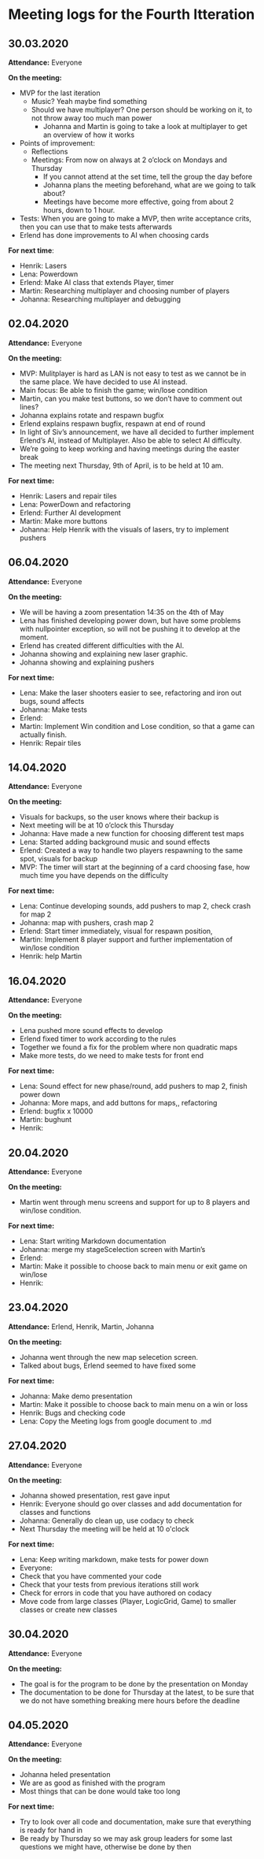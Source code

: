 # Meeting logs for the Fourth Itteration

## 30.03.2020
__Attendance:__ Everyone

__On the meeting:__ 
* MVP for the last iteration
  * Music? Yeah maybe find something
  * Should we have multiplayer? One person should be working on it, to not throw away too much man power
    * Johanna and Martin is going to take a look at multiplayer to get an overview of how it works
* Points of improvement:
  * Reflections
  * Meetings: From now on always at 2 o’clock on Mondays and Thursday
    * If you cannot attend at the set time, tell the group the day before
    * Johanna plans the meeting beforehand, what are we going to talk about? 
    * Meetings have become more effective, going from about 2 hours, down to 1 hour. 
* Tests: When you are going to make a MVP, then write acceptance crits, then you can use that to make tests afterwards 
* Erlend has done improvements to AI when choosing cards

__For next time__:
* Henrik: Lasers
* Lena: Powerdown
* Erlend: Make AI class that extends Player, timer
* Martin: Researching multiplayer and choosing number of players
* Johanna: Researching multiplayer and debugging


## 02.04.2020
__Attendance:__ Everyone

__On the meeting:__ 
* MVP: Mulitplayer is hard as LAN is not easy to test as we cannot be in the same place. We have decided to use AI instead.
* Main focus: Be able to finish the game; win/lose condition
* Martin, can you make test buttons, so we don’t have to comment out lines?
* Johanna explains rotate and respawn bugfix
* Erlend explains respawn bugfix, respawn at end of round
* In light of Siv’s announcement, we have all decided to further implement Erlend’s AI, instead of Multiplayer. Also be able to select AI difficulty.
* We’re going to keep working and having meetings during the easter break
* The meeting next Thursday, 9th of April, is to be held at 10 am.

__For next time:__
* Henrik: Lasers and repair tiles
* Lena: PowerDown and refactoring
* Erlend: Further AI development
* Martin: Make more buttons
* Johanna: Help Henrik with the visuals of lasers, try to implement pushers


## 06.04.2020
__Attendance:__ Everyone

__On the meeting:__
* We will be having a zoom presentation 14:35 on the 4th of May
* Lena has finished developing power down, but have some problems with nullpointer exception, so will not be pushing it to develop at the moment.
* Erlend has created different difficulties with the AI.
* Johanna showing and explaining new laser graphic.
* Johanna showing and explaining pushers

__For next time:__
* Lena: Make the laser shooters easier to see, refactoring and iron out bugs, sound affects
* Johanna: Make tests
* Erlend: 
* Martin: Implement Win condition and Lose condition, so that a game can actually finish.
* Henrik: Repair tiles


## 14.04.2020
__Attendance:__ Everyone

__On the meeting:__
* Visuals for backups, so the user knows where their backup is
* Next meeting will be at 10 o’clock this Thursday
* Johanna: Have made a new function for choosing different test maps
* Lena: Started adding background music and sound effects
* Erlend: Created a way to handle two players respawning to the same spot, visuals for backup
* MVP: The timer will start at the beginning of a card choosing fase, how much time you have depends on the difficulty 

__For next time:__
* Lena: Continue developing sounds, add pushers to map 2, check crash for map 2
* Johanna: map with pushers, crash map 2
* Erlend: Start timer immediately, visual for respawn position, 
* Martin: Implement 8 player support and further implementation of win/lose condition
* Henrik: help Martin


## 16.04.2020
__Attendance:__ Everyone

__On the meeting:__
* Lena pushed more sound effects to develop
* Erlend fixed timer to work according to the rules
* Together we found a fix for the problem where non quadratic maps
* Make more tests, do we need to make tests for front end

__For next time:__
* Lena: Sound effect for new phase/round, add pushers to map 2, finish power down
* Johanna: More maps, and add buttons for maps,, refactoring
* Erlend: bugfix x 10000
* Martin: bughunt
* Henrik: 


## 20.04.2020
__Attendance:__ Everyone

__On the meeting:__
* Martin went through menu screens and support for up to 8 players and win/lose condition.

__For next time:__
* Lena: Start writing Markdown documentation
* Johanna: merge my stageScelection screen with Martin’s
* Erlend: 
* Martin: Make it possible to choose back to main menu or exit game on win/lose
* Henrik:


## 23.04.2020
__Attendance:__ Erlend, Henrik, Martin, Johanna

__On the meeting:__
* Johanna went through the new map selecetion screen.
* Talked about bugs, Erlend seemed to have fixed some

__For next time:__
* Johanna: Make demo presentation
* Martin: Make it possible to choose back to main menu on a win or loss
* Henrik: Bugs and checking code
* Lena: Copy the Meeting logs from google document to .md

## 27.04.2020
__Attendance:__ Everyone

__On the meeting:__
* Johanna showed presentation, rest gave input
* Henrik: Everyone should go over classes and add documentation for classes and functions
* Johanna: Generally do clean up, use codacy to check
* Next Thursday the meeting will be held at 10 o'clock

__For next time:__ 
* Lena: Keep writing markdown, make tests for power down
* Everyone:
 * Check that you have commented your code
 * Check that your tests from previous iterations still work
 * Check for errors in code that you have authored on codacy
 * Move code from large classes (Player, LogicGrid, Game) to smaller classes or create new classes
 
 ## 30.04.2020
 __Attendance:__ Everyone
 
 __On the meeting:__
 * The goal is for the program to be done by the presentation on Monday
 * The documentation to be done for Thursday at the latest, to be sure that we do not have something breaking mere hours before the deadline

## 04.05.2020
__Attendance:__ Everyone

__On the meeting:__
* Johanna heled presentation
* We are as good as finished with the program
 * Most things that can be done would take too long
 
__For next time:__ 
* Try to look over all code and documentation, make sure that everything is ready for hand in
* Be ready by Thursday so we may ask group leaders for some last questions we might have, otherwise be done by then
